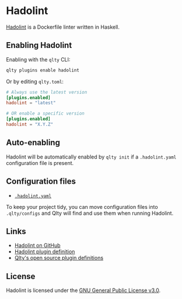# Hadolint

[Hadolint](https://github.com/hadolint/hadolint) is a Dockerfile linter written in Haskell.

## Enabling Hadolint

Enabling with the `qlty` CLI:

```bash
qlty plugins enable hadolint
```

Or by editing `qlty.toml`:

```toml
# Always use the latest version
[plugins.enabled]
hadolint = "latest"

# OR enable a specific version
[plugins.enabled]
hadolint = "X.Y.Z"
```

## Auto-enabling

Hadolint will be automatically enabled by `qlty init` if a `.hadolint.yaml` configuration file is present.

## Configuration files

- [`.hadolint.yaml`](https://github.com/hadolint/hadolint?tab=readme-ov-file#configure)

To keep your project tidy, you can move configuration files into `.qlty/configs` and Qlty will find and use them when running Hadolint.

## Links

- [Hadolint on GitHub](https://github.com/hadolint/hadolint)
- [Hadolint plugin definition](https://github.com/qltyai/plugins/tree/main/linters/hadolint)
- [Qlty's open source plugin definitions](https://github.com/qltyai/plugins)

## License

Hadolint is licensed under the [GNU General Public License v3.0](https://github.com/hadolint/hadolint/blob/master/LICENSE).

